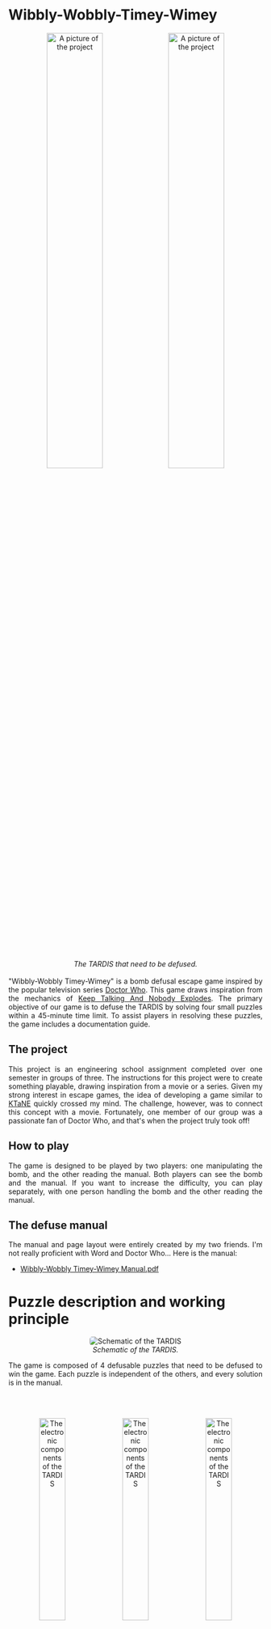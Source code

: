 # Wibbly-Wobbly-Timey-Wimey

<center>
  <img src="_img/project_front_face.jpg" width="47%" alt="A picture of the project" style="border-radius: 5px;"/>
  <img src="_img/project_back_face.jpg" width="47%" alt="A picture of the project" style="border-radius: 5px;"/>
  <br />
  <i>The TARDIS that need to be defused.</i>
</center>
<br />

<div style="text-align: justify">
"Wibbly-Wobbly Timey-Wimey" is a bomb defusal escape game inspired by the popular television series <a href="https://fr.wikipedia.org/wiki/Doctor_Who" target="_blank">Doctor Who</a>. This game draws inspiration from the mechanics of <a href="https://keeptalkinggame.com/" target="_blank">Keep Talking And Nobody Explodes</a>. The primary objective of our game is to defuse the TARDIS by solving four small puzzles within a 45-minute time limit. To assist players in resolving these puzzles, the game includes a documentation guide.
</div>

## The project
<div style="text-align: justify">
This project is an engineering school assignment completed over one semester in groups of three. The instructions for this project were to create something playable, drawing inspiration from a movie or a series. Given my strong interest in escape games, the idea of developing a game similar to <a href="https://keeptalkinggame.com/" target="_blank">KTaNE</a> quickly crossed my mind. The challenge, however, was to connect this concept with a movie. Fortunately, one member of our group was a passionate fan of Doctor Who, and that's when the project truly took off!
</div>

## How to play
<div style="text-align: justify">
The game is designed to be played by two players: one manipulating the bomb, and the other reading the manual. Both players can see the bomb and the manual. If you want to increase the difficulty, you can play separately, with one person handling the bomb and the other reading the manual.
</div>

## The defuse manual
<div style="text-align: justify">
The manual and page layout were entirely created by my two friends. I'm not really proficient with Word and Doctor Who... Here is the manual:
</div>

- [Wibbly-Wobbly Timey-Wimey Manual.pdf](Wibbly-Wobbly_Timey-Wimey_Manual.pdf)


# Puzzle description and working principle

<p align="center">
  <img src="_img/tardis.png" alt="Schematic of the TARDIS" style="border-radius: 5px; max-height: 300px;"/>
  <br />
  <i>Schematic of the TARDIS.</i>
</p>

<div style="text-align: justify">
The game is composed of 4 defusable puzzles that need to be defused to win the game. Each puzzle is independent of the others, and every solution is in the manual.

<br /><br />
<center>
  <img src="_img/electronic.jpg" width=32% alt="The electronic components of the TARDIS" style="border-radius: 5px;"/>
  <img src="_img/electronic1.jpg" width=32% alt="The electronic components of the TARDIS" style="border-radius: 5px;"/>
  <img src="_img/electronic2.jpg" width=32% alt="The electronic components of the TARDIS" style="border-radius: 5px;"/>
  <br />
  <i>The electronic components of the TARDIS.</i>

</center>
<br />

This project uses an Arduino MEGA as the main microcontroller. Each module consists of a custom-made electronic circuit soldered onto perfboard. The entire system is powered by four lithium-ion 18650 batteries arranged in series, allowing the project to run continuously for 45 minutes.
</div>


## The Timer
<center>
    <video style="border-radius: 5px; max-height: 300px;" autoplay muted loop controls>
    <source src="_img/timer.mp4" type="video/mp4">
    </video>
</center>

<div style="text-align: justify">
The timer module is a simple 4-digit 7-segment display that indicates the remaining time of the game.
</div>

## The Joystick
<center>
    <video style="border-radius: 5px; max-height: 300px;" autoplay muted loop controls>
    <source src="_img/joystick.mp4" type="video/mp4">
    </video>
</center>

<div style="text-align: justify">
The joystick puzzle consists of a joystick and a 16-LED ring that displays a binary code. Based on the code shown by the ring, the user needs to identify the correct directional sequence in the manual and replicate it on the joystick to solve and unlock the puzzle.
</div>

## The LCD
<center>
    <video style="border-radius: 5px; max-height: 300px;" autoplay muted loop controls>
    <source src="_img/lcd.mp4" type="video/mp4">
    </video>
</center>

<div style="text-align: justify">
The LCD puzzle consists of an LCD screen and four buttons. Two symbols and a group of letters are displayed on the LCD. The user needs to decipher the word based on the two symbols, using the manual to unlock this puzzle.
</div>

## Wires
<p align="center">
  <img src="_img/wire.png" alt="wire module" style="border-radius: 5px; max-height: 300px;"/>
  <br />
</p>

<div style="text-align: justify">
To unlock this puzzle, you need to cut the correct combination of wires, as indicated in the manual. Be careful, as cutting a wire that was not meant to be cut will lock the puzzle forever! :D 
</div>

## The Gyroscope
<center>
    <video style="border-radius: 5px; max-height: 300px;" autoplay muted loop controls>
    <source src="_img/gyro.mp4" type="video/mp4">
    </video>
</center>

<div style="text-align: justify">
The gyroscope module is pretty easy to defuse. You need to rotate the TARDIS to move a dot on the LED matrix. This dot needs to be placed on the other static dot to validate a step. You will need to do this 5 times to defuse this module.
</div>

# 3D Project
<center>
    <video style="border-radius: 5px; max-height: 300px;" autoplay muted loop controls>
    <source src="_img/3D_project_build.mp4" type="video/mp4">
    </video>
</center>

<div style="text-align: justify">
The structure of the project is entirely 3D printed using a Sidewinder X1 and a Wanhao D12. One of the instructions for this project was that it needed to be demountable, so we couldn't use glue to attach components or anything (I really don't like glue anyway, ahah!).
</div>

## The base
<center>
  <img src="_img/structure.png" alt="3D model of base structure" style="border-radius: 5px; max-height: 300px;"/>
  <br />
  <i>3D model of the TARDIS base structure.</i>
</center>
<br />
<div style="text-align: justify">
The main structure of the TARDIS consists of two identical bases held together by four metal rods cut to size and press-fitted inside four holes in those bases. This structure is exceptionally strong and can support my weight (70 kg) in compression, and likely even more.
</div>

## Each faces
<center>
  <img src="_img/front_face.png" alt="3D model of the front face" style="border-radius: 5px; max-height: 300px;"/>
  <br />
  <i>3D model of the TARDIS front face.</i>
  <br />
  <br />
  <img src="_img/back_face.png" alt="3D model of the back face" style="border-radius: 5px; max-height: 300px;"/>
  <br />
  <i>3D model of the back TARDIS back face.</i>
</center>
<br />

<div style="text-align: justify">
Every module is distributed on the front and back surfaces of the TARDIS. Designing these surfaces was a nightmare, as each module had to fit into a very tight space. Additionally, we had to incorporate our clipping mechanism to ensure that everything securely holds onto these surfaces.
</div>

## Clipping method
<div style="text-align: justify">
Since glue was forbidden, I had to come up with an idea to secure every custom-made perfboard to the front and back faces. The initial concept involved creating small chamfers to insert the perfboard and secure it in place using clips. This method worked quite well for a single attachment, but after removing the board, the chamfers tended to wear out, rendering them ineffective for subsequent uses.

<br />
<p align="center">
  <img src="_img/old_clip.png" alt="The abandonned clipping method" style="border-radius: 5px; max-height: 300px;"/>
  <br />
  <i>The abandonned clipping method. </i>
</p>

I didn't like the idea of reprinting a 6-hour-long piece just because one clip is worn. So I came up with another idea. Each board is held in place by small 3D printed pieces that fit into notches.

<p align="center">
  <img src="_img/clip.png" alt="The really good clipping method" style="border-radius: 5px; max-height: 300px;"/>
  <br />
  <i>The really good (clever? 🫣) clipping method. </i>
</p>

Here is one of those pieces that is heated to become deformable, allowing us to install it inside those notches. Once installed, we let these pieces cool down and regain their stiffness. And TADAAAA! In the event that we need to remove a module, we can cut these small pieces with a cutting plier. If we want to reinstall the module, one piece takes up to three minutes to print (Wayyyy better than 6 hours), making it possible to reinstall the module.
</div>


# Conclusion
<div style="text-align: justify">
This project is by far the most advanced I have undertaken so far. I truly enjoyed imagining puzzles and bringing them to life using electronics and code. Additionally, we received a really good grade for this project! :D
</div>

# Licence
- romainflcht